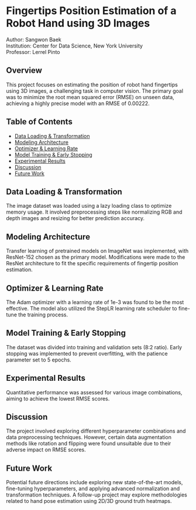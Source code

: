 # Fingertips Position Estimation of a Robot Hand using 3D Images

Author: Sangwon Baek  
Institution: Center for Data Science, New York University  
Professor: Lerrel Pinto 

## Overview

This project focuses on estimating the position of robot hand fingertips using 3D images, a challenging task in computer vision. The primary goal was to minimize the root mean squared error (RMSE) on unseen data, achieving a highly precise model with an RMSE of 0.00222.

## Table of Contents

- [Data Loading & Transformation](#Data-Loading-&-Transformation)
- [Modeling Architecture](#Modeling-Architecture)
- [Optimizer & Learning Rate](#Optimizer-&-Learning-Rate)
- [Model Training & Early Stopping](#Model-Training-&-Early-Stopping)
- [Experimental Results](#Experimental-Results)
- [Discussion](#Discussion)
- [Future Work](#Future-Work)

## Data Loading & Transformation

The image dataset was loaded using a lazy loading class to optimize memory usage. It involved preprocessing steps like normalizing RGB and depth images and resizing for better prediction accuracy.

## Modeling Architecture

Transfer learning of pretrained models on ImageNet was implemented, with ResNet-152 chosen as the primary model. Modifications were made to the ResNet architecture to fit the specific requirements of fingertip position estimation.

## Optimizer & Learning Rate

The Adam optimizer with a learning rate of 1e-3 was found to be the most effective. The model also utilized the StepLR learning rate scheduler to fine-tune the training process.

## Model Training & Early Stopping

The dataset was divided into training and validation sets (8:2 ratio). Early stopping was implemented to prevent overfitting, with the patience parameter set to 5 epochs.

## Experimental Results

Quantitative performance was assessed for various image combinations, aiming to achieve the lowest RMSE scores.

## Discussion

The project involved exploring different hyperparameter combinations and data preprocessing techniques. However, certain data augmentation methods like rotation and flipping were found unsuitable due to their adverse impact on RMSE scores.

## Future Work

Potential future directions include exploring new state-of-the-art models, fine-tuning hyperparameters, and applying advanced normalization and transformation techniques. A follow-up project may explore methodologies related to hand pose estimation using 2D/3D ground truth heatmaps.
